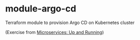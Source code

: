 # module-argo-cd
Terraform module to provision Argo CD on Kubernetes cluster

(Exercise from [Microservices: Up and Running](https://www.oreilly.com/library/view/microservices-up-and/9781492075448/))